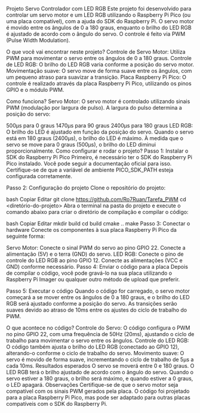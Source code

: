 Projeto Servo Controlador com LED RGB
Este projeto foi desenvolvido para controlar um servo motor e um LED RGB utilizando o Raspberry Pi Pico (ou uma placa compatível), com a ajuda do SDK do Raspberry Pi. O servo motor é movido entre os ângulos de 0 a 180 graus, enquanto o brilho do LED RGB é ajustado de acordo com o ângulo do servo. O controle é feito via PWM (Pulse Width Modulation).

O que você vai encontrar neste projeto?
Controle de Servo Motor: Utiliza PWM para movimentar o servo entre os ângulos de 0 a 180 graus.
Controle de LED RGB: O brilho do LED RGB varia conforme a posição do servo motor.
Movimentação suave: O servo move de forma suave entre os ângulos, com um pequeno atraso para suavizar a transição.
Placa Raspberry Pi Pico: O controle é realizado através da placa Raspberry Pi Pico, utilizando os pinos GPIO e o módulo PWM.

Como funciona?
Servo Motor: O servo motor é controlado utilizando sinais PWM (modulação por largura de pulso). A largura do pulso determina a posição do servo:

500µs para 0 graus
1470µs para 90 graus
2400µs para 180 graus
LED RGB: O brilho do LED é ajustado em função da posição do servo. Quando o servo está em 180 graus (2400µs), o brilho do LED é máximo. À medida que o servo se move para 0 graus (500µs), o brilho do LED diminui proporcionalmente.
Como configurar e rodar o projeto?
Passo 1: Instalar o SDK do Raspberry Pi Pico
Primeiro, é necessário ter o SDK do Raspberry Pi Pico instalado. Você pode seguir a documentação oficial para isso. Certifique-se de que a variável de ambiente PICO_SDK_PATH esteja configurada corretamente.

Passo 2: Configuração do projeto
Clone o repositório do projeto:

bash
Copiar
Editar
git clone https://github.com/Ro7Ruan/Tarefa_PWM
cd <diretório-do-projeto>
Abra o terminal na pasta do projeto e execute o comando abaixo para criar o diretório de compilação e compilar o código:

bash
Copiar
Editar
mkdir build
cd build
cmake ..
make
Passo 3: Conectar o hardware
Conecte os componentes à sua placa Raspberry Pi Pico da seguinte forma:

Servo Motor:
Conecte o sinal PWM do servo ao pino GPIO 22.
Conecte a alimentação (5V) e o terra (GND) do servo.
LED RGB:
Conecte o pino de controle do LED RGB ao pino GPIO 12.
Conecte as alimentações (VCC e GND) conforme necessário.
Passo 4: Enviar o código para a placa
Depois de compilar o código, você pode gravá-lo na sua placa utilizando o Raspberry Pi Imager ou qualquer outro método de upload que preferir.

Passo 5: Executar o código
Quando o código for carregado, o servo motor começará a se mover entre os ângulos de 0 a 180 graus, e o brilho do LED RGB será ajustado conforme a posição do servo. As transições serão suaves devido ao atraso de 10ms entre os ajustes do ciclo de trabalho do PWM.

O que acontece no código?
Controle do Servo: O código configura o PWM no pino GPIO 22, com uma frequência de 50Hz (20ms), ajustando o ciclo de trabalho para movimentar o servo entre os ângulos.
Controle do LED RGB: O código também ajusta o brilho do LED RGB (conectado ao GPIO 12), alterando-o conforme o ciclo de trabalho do servo.
Movimento suave: O servo é movido de forma suave, incrementando o ciclo de trabalho de 5µs a cada 10ms.
Resultados esperados
O servo se moverá entre 0 e 180 graus.
O LED RGB terá o brilho ajustado de acordo com o ângulo do servo. Quando o servo estiver a 180 graus, o brilho será máximo, e quando estiver a 0 graus, o LED apagará.
Observações
Certifique-se de que o servo motor seja compatível com os sinais PWM gerados pela placa.
O código foi projetado para a placa Raspberry Pi Pico, mas pode ser adaptado para outras placas compatíveis com o SDK do Raspberry Pi.
